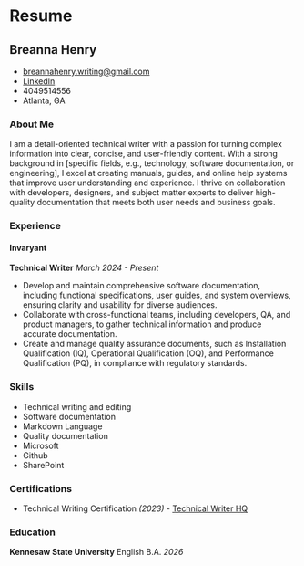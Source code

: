 # Resume
## Breanna Henry

* breannahenry.writing@gmail.com
* [LinkedIn](https://www.linkedin.com/in/breanna-henry-09b9b6260/)
* 4049514556
* Atlanta, GA

### About Me
I am a detail-oriented technical writer with a passion for turning complex information into clear, concise, and user-friendly content. With a strong background in [specific fields, e.g., technology, software documentation, or engineering], I excel at creating manuals, guides, and online help systems that improve user understanding and experience. I thrive on collaboration with developers, designers, and subject matter experts to deliver high-quality documentation that meets both user needs and business goals.

### Experience
#### Invaryant
**Technical Writer** *March 2024 - Present*
* Develop and maintain comprehensive software documentation, including functional specifications, user guides, and system overviews, ensuring clarity and usability for diverse audiences.
* Collaborate with cross-functional teams, including developers, QA, and product managers, to gather technical information and produce accurate documentation.
* Create and manage quality assurance documents, such as Installation Qualification (IQ), Operational Qualification (OQ), and Performance Qualification (PQ), in compliance with regulatory standards.

### Skills
* Technical writing and editing
* Software documentation
* Markdown Language
* Quality documentation
* Microsoft
* Github
* SharePoint

### Certifications
* Technical Writing Certification *(2023)* - [Technical Writer HQ](https://technicalcommunication.mn.co/landing?from=https%3A%2F%2Ftechnicalcommunication.mn.co%2Fspaces%2F9128382%2Fcontent)

### Education
**Kennesaw State University** English B.A. *2026*
